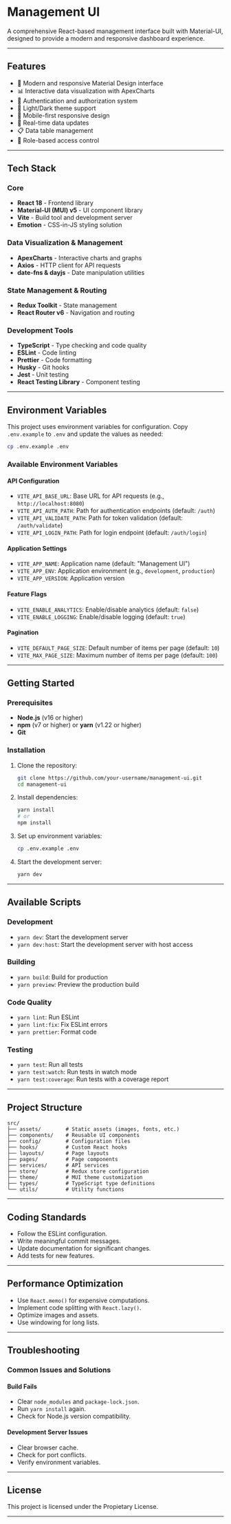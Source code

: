 # Management UI

A comprehensive React-based management interface built with Material-UI, designed to provide a modern and responsive dashboard experience.

---

## Features

- 🎨 Modern and responsive Material Design interface
- 📊 Interactive data visualization with ApexCharts
- 🔐 Authentication and authorization system
- 🌙 Light/Dark theme support
- 📱 Mobile-first responsive design
- 🔄 Real-time data updates
- 📋 Data table management
- 🎯 Role-based access control

---

## Tech Stack

### Core
- **React 18** - Frontend library
- **Material-UI (MUI) v5** - UI component library
- **Vite** - Build tool and development server
- **Emotion** - CSS-in-JS styling solution

### Data Visualization & Management
- **ApexCharts** - Interactive charts and graphs
- **Axios** - HTTP client for API requests
- **date-fns & dayjs** - Date manipulation utilities

### State Management & Routing
- **Redux Toolkit** - State management
- **React Router v6** - Navigation and routing

### Development Tools
- **TypeScript** - Type checking and code quality
- **ESLint** - Code linting
- **Prettier** - Code formatting
- **Husky** - Git hooks
- **Jest** - Unit testing
- **React Testing Library** - Component testing

---

## Environment Variables

This project uses environment variables for configuration. Copy `.env.example` to `.env` and update the values as needed:

```bash
cp .env.example .env
```

### Available Environment Variables

#### API Configuration
- `VITE_API_BASE_URL`: Base URL for API requests (e.g., `http://localhost:8080`)
- `VITE_API_AUTH_PATH`: Path for authentication endpoints (default: `/auth`)
- `VITE_API_VALIDATE_PATH`: Path for token validation (default: `/auth/validate`)
- `VITE_API_LOGIN_PATH`: Path for login endpoint (default: `/auth/login`)

#### Application Settings
- `VITE_APP_NAME`: Application name (default: "Management UI")
- `VITE_APP_ENV`: Application environment (e.g., `development`, `production`)
- `VITE_APP_VERSION`: Application version

#### Feature Flags
- `VITE_ENABLE_ANALYTICS`: Enable/disable analytics (default: `false`)
- `VITE_ENABLE_LOGGING`: Enable/disable logging (default: `true`)

#### Pagination
- `VITE_DEFAULT_PAGE_SIZE`: Default number of items per page (default: `10`)
- `VITE_MAX_PAGE_SIZE`: Maximum number of items per page (default: `100`)

---

## Getting Started

### Prerequisites
- **Node.js** (v16 or higher)
- **npm** (v7 or higher) or **yarn** (v1.22 or higher)
- **Git**

### Installation

1. Clone the repository:
   ```bash
   git clone https://github.com/your-username/management-ui.git
   cd management-ui
   ```

2. Install dependencies:
   ```bash
   yarn install
   # or
   npm install
   ```

3. Set up environment variables:
   ```bash
   cp .env.example .env
   ```

4. Start the development server:
   ```bash
   yarn dev
   ```

---

## Available Scripts

### Development
- `yarn dev`: Start the development server
- `yarn dev:host`: Start the development server with host access

### Building
- `yarn build`: Build for production
- `yarn preview`: Preview the production build

### Code Quality
- `yarn lint`: Run ESLint
- `yarn lint:fix`: Fix ESLint errors
- `yarn prettier`: Format code

### Testing
- `yarn test`: Run all tests
- `yarn test:watch`: Run tests in watch mode
- `yarn test:coverage`: Run tests with a coverage report

---

## Project Structure

```plaintext
src/
├── assets/        # Static assets (images, fonts, etc.)
├── components/    # Reusable UI components
├── config/        # Configuration files
├── hooks/         # Custom React hooks
├── layouts/       # Page layouts
├── pages/         # Page components
├── services/      # API services
├── store/         # Redux store configuration
├── theme/         # MUI theme customization
├── types/         # TypeScript type definitions
└── utils/         # Utility functions
```

---

## Coding Standards

- Follow the ESLint configuration.
- Write meaningful commit messages.
- Update documentation for significant changes.
- Add tests for new features.

---

## Performance Optimization

- Use `React.memo()` for expensive computations.
- Implement code splitting with `React.lazy()`.
- Optimize images and assets.
- Use windowing for long lists.

---

## Troubleshooting

### Common Issues and Solutions

#### Build Fails
- Clear `node_modules` and `package-lock.json`.
- Run `yarn install` again.
- Check for Node.js version compatibility.

#### Development Server Issues
- Clear browser cache.
- Check for port conflicts.
- Verify environment variables.

---

## License

This project is licensed under the Propietary License. 

---


